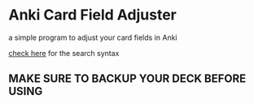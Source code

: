 # Anki Card Field Adjuster
a simple program to adjust your card fields in Anki

[check here](https://docs.ankiweb.net/searching.html) for the search syntax

## MAKE SURE TO BACKUP YOUR DECK BEFORE USING
